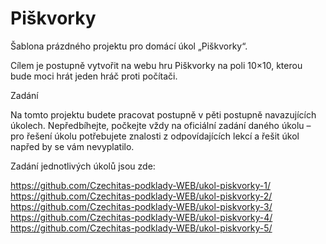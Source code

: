 # Piškvorky

Šablona prázdného projektu pro domácí úkol „Piškvorky“.

Cílem je postupně vytvořit na webu hru Piškvorky na poli 10×10, kterou bude moci hrát jeden hráč proti počítači.

Zadání

Na tomto projektu budete pracovat postupně v pěti postupně navazujících úkolech. Nepředbíhejte, počkejte vždy na oficiální zadání daného úkolu – pro řešení úkolu potřebujete znalosti z odpovídajících lekcí a řešit úkol napřed by se vám nevyplatilo.

 
Zadání jednotlivých úkolů jsou zde:

 https://github.com/Czechitas-podklady-WEB/ukol-piskvorky-1/
 https://github.com/Czechitas-podklady-WEB/ukol-piskvorky-2/
 https://github.com/Czechitas-podklady-WEB/ukol-piskvorky-3/
 https://github.com/Czechitas-podklady-WEB/ukol-piskvorky-4/
 https://github.com/Czechitas-podklady-WEB/ukol-piskvorky-5/
